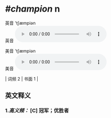 # ***\#champion*** n
英音 'tʃæmpiən  
英音
<audio src="./media/champion-B.aac" controls="controls"></audio>

美音 'tʃæmpiən  
美音
<audio src="./media/champion.aac" controls="controls"></audio>



| 词频 2 | 书面 1 |  

英文释义
---
### 1.*高义频：* **[C] 冠军；优胜者**  


